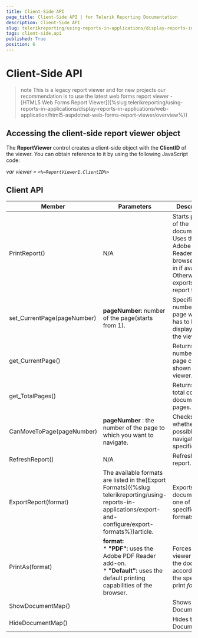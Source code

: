 ```yaml
---
title: Client-Side API
page_title: Client-Side API | for Telerik Reporting Documentation
description: Client-Side API
slug: telerikreporting/using-reports-in-applications/display-reports-in-applications/web-application/aspdotnet-web-forms-report-viewer/client-side-api
tags: client-side,api
published: True
position: 6
---
```


# Client-Side API



>note This is a legacy report viewer and for new projects our recommendation is to use the latest web forms report viewer -           [HTML5 Web Forms Report Viewer]({%slug telerikreporting/using-reports-in-applications/display-reports-in-applications/web-application/html5-aspdotnet-web-forms-report-viewer/overview%})


## Accessing the client-side report viewer object

The __ReportViewer__  control creates a client-side object with the __ClientID__  of the viewer. You can obtain reference to it by using the following JavaScript code:

*var viewer = ```<%=ReportViewer1.ClientID%>```* 

## Client API


|  __Member__  |  __Parameters__  |  __Description__  |
| ------ | ------ | ------ |
|PrintReport()|N/A|Starts printing of the document. Uses the Adobe PDF Reader browser plug-in if available. Otherwise it exports the report to PDF.|
|set_CurrentPage(pageNumber)| __pageNumber:__ number of the page(starts from 1).|Specifies the number of the page which has to be displayed in the viewer.|
|get_CurrentPage()||Returns the number of the page currently shown in the viewer.|
|get_TotalPages()||Returns the total count of document pages.|
|CanMoveToPage(pageNumber)| __pageNumber__ : the number of the page to which you want to navigate.|Checks whether is possible to navigate to a specific page.|
|RefreshReport()|N/A|Refreshes the report.|
|ExportReport(format)|The available formats are listed in the[Export Formats]({%slug telerikreporting/using-reports-in-applications/export-and-configure/export-formats%})article.|Exports the document to one of the specified formats.|
|PrintAs(format)| __format:__ <br/>*  __"PDF":__ uses the Adobe PDF Reader add-on.<br/>*  __"Default":__ uses the default printing capabilities of the browser.|Forces the viewer to print the document according to the specified print *format* .|
|ShowDocumentMap()||Shows the DocumentMap|
|HideDocumentMap()||Hides the DocumentMa|



